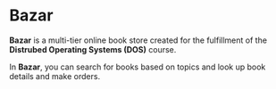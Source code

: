 # Bazar
 **Bazar** is a multi-tier online book store created for the fulfillment of the **Distrubed Operating Systems (DOS)** course.


In **Bazar**, you can search for books based on topics and look up book details and make orders.



